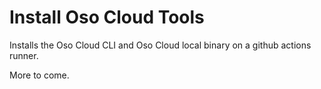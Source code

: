 # Install Oso Cloud Tools

Installs the Oso Cloud CLI and Oso Cloud local binary on a github actions runner.

More to come.